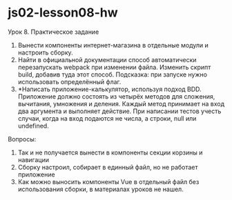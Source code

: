 # js02-lesson08-hw
Урок 8.
Практическое задание
1. Вынести компоненты интернет-магазина в отдельные модули и настроить сборку.
2. Найти в официальной документации способ автоматически перезапускать webpack при изменении файла. 
   Изменить скрипт build, добавив туда этот способ. Подсказка: при запуске нужно использовать определённый флаг.
3. *Написать приложение-калькулятор, используя подход BDD. Приложение должно состоять из четырёх методов для 
   сложения, вычитания, умножения и деления. Каждый метод принимает на вход два аргумента и выполняет действие. 
   При написании тестов учесть случаи, когда на вход подаются не числа, а строки, null или undefined.

Вопросы:
1. Так и не получается вынести в компоненты секции корзины и навигации
2. Сборку настроил, собирает в единный файл, но не работает приложение
3. Как можно выносить компоненты Vue в отдельный файл без использования сборки, в материалах уроков не нашел.
